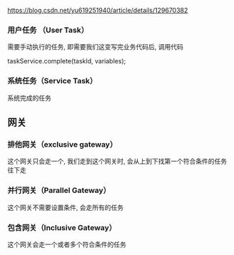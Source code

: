 https://blog.csdn.net/yu619251940/article/details/129670382

### 用户任务 （User Task）

需要手动执行的任务, 即需要我们这变写完业务代码后, 调用代码

taskService.complete(taskId, variables);

### 系统任务（Service Task）

系统完成的任务

## 网关

### 排他网关（exclusive gateway）

这个网关只会走一个, 我们走到这个网关时, 会从上到下找第一个符合条件的任务往下走

### 并行网关（Parallel Gateway）

这个网关不需要设置条件, 会走所有的任务

### 包含网关（Inclusive Gateway）

这个网关会走一个或者多个符合条件的任务

